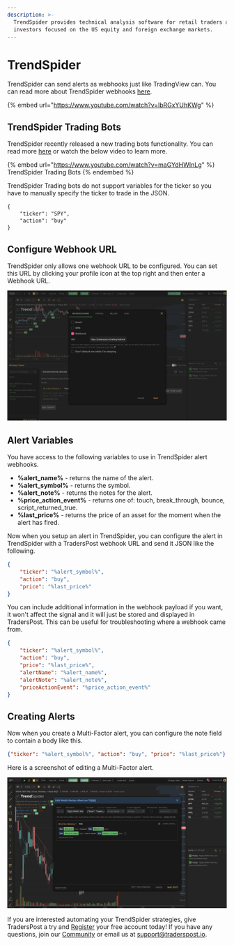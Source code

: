 ```yaml
---
description: >-
  TrendSpider provides technical analysis software for retail traders and
  investors focused on the US equity and foreign exchange markets.
---
```


# TrendSpider

TrendSpider can send alerts as webhooks just like TradingView can. You can read more about TrendSpider webhooks [here](https://help.trendspider.com/kb/webhooks-56eab0912c4ac1ec/direct-connection-with-traderspost-using-webhook).

{% embed url="https://www.youtube.com/watch?v=lbRGxYUhKWg" %}

## TrendSpider Trading Bots

TrendSpider recently released a new trading bots functionality. You can read more [here](https://trendspider.com/blog/trendspider-software-update-introducing-trading-bots/) or watch the below video to learn more.

{% embed url="https://www.youtube.com/watch?v=maGYdHWInLg" %}
TrendSpider Trading Bots
{% endembed %}

TrendSpider Trading bots do not support variables for the ticker so you have to manually specify the ticker to trade in the JSON.

```
{
    "ticker": "SPY",
    "action": "buy"
}
```

## Configure Webhook URL

TrendSpider only allows one webhook URL to be configured. You can set this URL by clicking your profile icon at the top right and then enter a Webhook URL.

![Set your TrendSpider Webhook URL](<../../.gitbook/assets/Set TrendSpider Webhook URL>)

## Alert Variables

You have access to the following variables to use in TrendSpider alert webhooks.&#x20;

* **%alert\_name%** - returns the name of the alert.
* **%alert\_symbol%** - returns the symbol.
* **%alert\_note%** - returns the notes for the alert.
* **%price\_action\_event%** - returns one of: touch, break\_through, bounce, script\_returned\_true.
* **%last\_price%** - returns the price of an asset for the moment when the alert has fired.

Now when you setup an alert in TrendSpider, you can configure the alert in TrendSpider with a TradersPost webhook URL and send it JSON like the following.

```json
{
    "ticker": "%alert_symbol%",
    "action": "buy",
    "price": "%last_price%"
}
```

You can include additional information in the webhook payload if you want, it won't affect the signal and it will just be stored and displayed in TradersPost. This can be useful for troubleshooting where a webhook came from.

```json
{
    "ticker": "%alert_symbol%",
    "action": "buy",
    "price": "%last_price%",
    "alertName": "%alert_name%",
    "alertNote": "%alert_note%",
    "priceActionEvent": "%price_action_event%"
}
```

## Creating Alerts

Now when you create a Multi-Factor alert, you can configure the note field to contain a body like this.

```json
{"ticker": "%alert_symbol%", "action": "buy", "price": "%last_price%"}
```

Here is a screenshot of editing a Multi-Factor alert.

![Edit Multi-Factor TrendSpider alert.](<../../.gitbook/assets/Edit TrendSpider Multi-Factor Alert>)

If you are interested automating your TrendSpider strategies, give TradersPost a try and [Register](https://traderspost.io/register) your free account today! If you have any questions, join our [Community](https://traderspost.io/community) or email us at [support@traderspost.io](mailto:support@traderspost.io).
